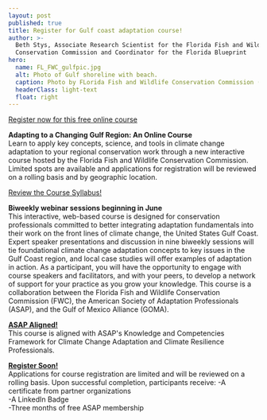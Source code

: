 ```yaml
---
layout: post
published: true
title: Register for Gulf coast adaptation course!
author: >-
  Beth Stys, Associate Research Scientist for the Florida Fish and Wildlife
  Conservation Commission and Coordinator for the Florida Blueprint
hero:
  name: FL_FWC_gulfpic.jpg
  alt: Photo of Gulf shoreline with beach.
  caption: Photo by FLorida Fish and Wildlife Conservation Commission (FL FWC).
  headerClass: light-text
  float: right
---
```

[Register now for this free online course](https://docs.google.com/forms/d/e/1FAIpQLSfnjXYexroHVzRor8gEhKdzgc2cff_R1_PFWaM7yaNbcZWM8g/viewform)

**Adapting to a Changing Gulf Region: An Online Course**  
Learn to apply key concepts, science, and tools in climate change adaptation to your regional conservation work through a new interactive course hosted by the Florida Fish and Wildlife Conservation Commission. Limited spots are available and applications for registration will be reviewed on a rolling basis and by geographic location.<!--more-->

[Review the Course Syllabus!](https://drive.google.com/file/d/1idoMZeQBkvbA_6RYTSIhcjj0WMs8LLz0/view)

**Biweekly webinar sessions beginning in June**  
This interactive, web-based course is designed for conservation professionals committed to better integrating adaptation fundamentals into their work on the front lines of climate change, the United States Gulf Coast. Expert speaker presentations and discussion in nine biweekly sessions will tie foundational climate change adaptation concepts to key issues in the Gulf Coast region, and local case studies will offer examples of adaptation in action. As a participant, you will have the opportunity to engage with course speakers and facilitators, and with your peers, to develop a network of support for your practice as you grow your knowledge. This course is a collaboration between the Florida Fish and Wildlife Conservation Commission (FWC), the American Society of Adaptation Professionals (ASAP), and the Gulf of Mexico Alliance (GOMA). 

**[ASAP Aligned!](https://adaptationprofessionals.org/asap-careers-2/)**  
This course is aligned with ASAP's Knowledge and Competencies Framework for Climate Change Adaptation and Climate Resilience Professionals. 

**[Register Soon!](https://docs.google.com/forms/d/e/1FAIpQLSfnjXYexroHVzRor8gEhKdzgc2cff_R1_PFWaM7yaNbcZWM8g/viewform)**  
Applications for course registration are limited and will be reviewed on a rolling basis. Upon successful completion, participants receive:
-A certificate from partner organizations  
-A LinkedIn Badge  
-Three months of free ASAP membership
